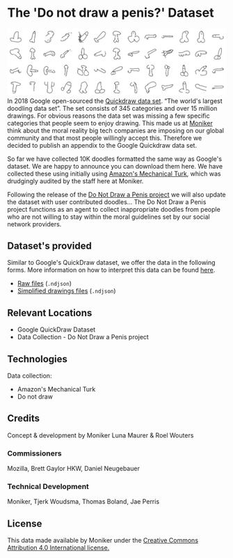 # The 'Do not draw a penis?' Dataset

![grid](grid.jpg)
In 2018 Google open-sourced the [Quickdraw data set](https://github.com/googlecreativelab/quickdraw-dataset). “The world's largest doodling data set”. The set consists of 345 categories and over 15 million drawings. For obvious reasons the data set was missing a few specific categories that people seem to enjoy drawing. This made us at [Moniker](https://studiomoniker.com) think about the moral reality big tech companies are imposing on our global community and that most people willingly accept this. Therefore we decided to publish an appendix to the Google Quickdraw data set.

So far we have collected 10K doodles formatted the same way as Google's dataset. We are happy to announce you can download them here. We have collected these using initially using [Amazon's Mechanical Turk](https://www.mturk.com/), which was drudgingly audited by the staff here at Moniker.

Following the release of the [Do Not Draw a Penis project](https://www.donotdrawapenis.com) we will also update the dataset with user contributed doodles... The Do Not Draw a Penis project functions as an agent to collect inappropriate doodles from people who are not willing to stay within the moral guidelines set by our social network providers.

## Dataset's provided

Similar to Google's QuickDraw dataset, we offer the data in the following forms. More information on how to interpret this data can be found [here](https://github.com/googlecreativelab/quickdraw-dataset#the-raw-moderated-dataset).

- [Raw files](penis-raw) (`.ndjson`)
- [Simplified drawings files](penis-simplified) (`.ndjson`)

## Relevant Locations

- Google QuickDraw Dataset
- Data Collection - Do Not Draw a Penis project

## Technologies

Data collection:

- Amazon's Mechanical Turk
- Do not draw

## Credits

Concept & development by Moniker
Luna Maurer & Roel Wouters

### Commissioners

Mozilla, Brett Gaylor HKW, Daniel Neugebauer

### Technical Development

Moniker, Tjerk Woudsma, Thomas Boland, Jae Perris

## License

This data made available by Moniker under the [Creative Commons Attribution 4.0 International license.](https://creativecommons.org/licenses/by/4.0/)
